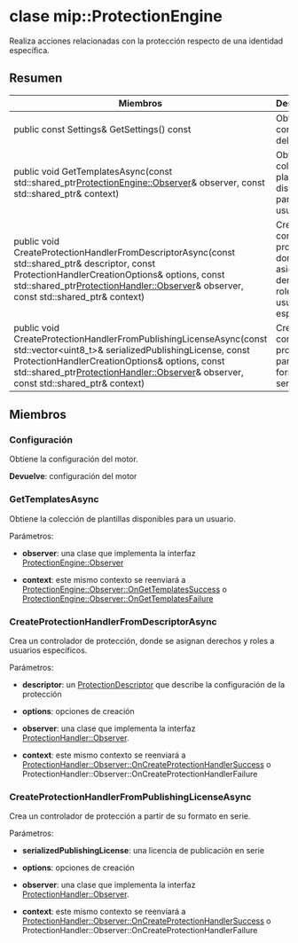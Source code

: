 # <a name="class-mipprotectionengine"></a>clase mip::ProtectionEngine 
Realiza acciones relacionadas con la protección respecto de una identidad específica.
  
## <a name="summary"></a>Resumen
 Miembros                        | Descripciones                                
--------------------------------|---------------------------------------------
 public const Settings& GetSettings() const  |  Obtiene la configuración del motor.
public void GetTemplatesAsync(const std::shared_ptr<ProtectionEngine::Observer>& observer, const std::shared_ptr<void>& context)  |  Obtiene la colección de plantillas disponibles para un usuario.
public void CreateProtectionHandlerFromDescriptorAsync(const std::shared_ptr<ProtectionDescriptor>& descriptor, const ProtectionHandlerCreationOptions& options, const std::shared_ptr<ProtectionHandler::Observer>& observer, const std::shared_ptr<void>& context)  |  Crea un controlador de protección, donde se asignan derechos y roles a usuarios específicos.
public void CreateProtectionHandlerFromPublishingLicenseAsync(const std::vector<uint8_t>& serializedPublishingLicense, const ProtectionHandlerCreationOptions& options, const std::shared_ptr<ProtectionHandler::Observer>& observer, const std::shared_ptr<void>& context)  |  Crea un controlador de protección a partir de su formato en serie.
  
## <a name="members"></a>Miembros
  
### <a name="settings"></a>Configuración
Obtiene la configuración del motor.

  
**Devuelve**: configuración del motor
  
### <a name="gettemplatesasync"></a>GetTemplatesAsync
Obtiene la colección de plantillas disponibles para un usuario.

Parámetros:  
* **observer**: una clase que implementa la interfaz [ProtectionEngine::Observer](class_mip_protectionengine_observer.md) 


* **context**: este mismo contexto se reenviará a [ProtectionEngine::Observer::OnGetTemplatesSuccess](class_mip_protectionengine_observer.md#ongettemplatessuccess) o [ProtectionEngine::Observer::OnGetTemplatesFailure](class_mip_protectionengine_observer.md#ongettemplatesfailure)


  
### <a name="createprotectionhandlerfromdescriptorasync"></a>CreateProtectionHandlerFromDescriptorAsync
Crea un controlador de protección, donde se asignan derechos y roles a usuarios específicos.

Parámetros:  
* **descriptor**: un [ProtectionDescriptor](class_mip_protectiondescriptor.md) que describe la configuración de la protección 


* **options**: opciones de creación 


* **observer**: una clase que implementa la interfaz [ProtectionHandler::Observer](class_mip_protectionhandler_observer.md). 


* **context**: este mismo contexto se reenviará a [ProtectionHandler::Observer::OnCreateProtectionHandlerSuccess](class_mip_protectionhandler_observer.md#oncreateprotectionhandlersuccess) o ProtectionHandler::Observer::OnCreateProtectionHandlerFailure


  
### <a name="createprotectionhandlerfrompublishinglicenseasync"></a>CreateProtectionHandlerFromPublishingLicenseAsync
Crea un controlador de protección a partir de su formato en serie.

Parámetros:  
* **serializedPublishingLicense**: una licencia de publicación en serie 


* **options**: opciones de creación 


* **observer**: una clase que implementa la interfaz [ProtectionHandler::Observer](class_mip_protectionhandler_observer.md). 


* **context**: este mismo contexto se reenviará a [ProtectionHandler::Observer::OnCreateProtectionHandlerSuccess](class_mip_protectionhandler_observer.md#oncreateprotectionhandlersuccess) o ProtectionHandler::Observer::OnCreateProtectionHandlerFailure

